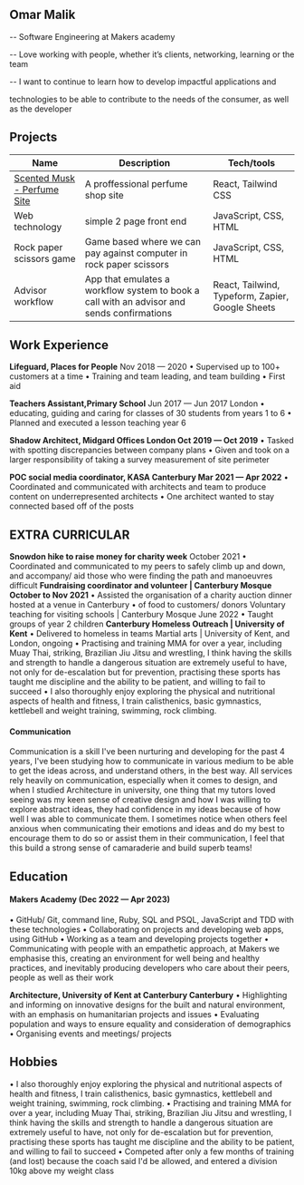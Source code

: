 ## Omar Malik

-- Software Engineering at Makers academy

-- Love working with people, whether it’s clients, networking, learning or the team

-- I want to continue to learn how to develop impactful applications and

technologies to be able to contribute to the needs of the consumer, as well as the developer

## Projects

| Name                         | Description       | Tech/tools        |
| ---------------------------- | ----------------- | ----------------- |
| [Scented Musk - Perfume Site]( https://scented-musk.vercel.app)  | A proffessional perfume shop site | React, Tailwind CSS |
| Web technology               | simple 2 page front end | JavaScript, CSS, HTML |
| Rock paper scissors game     | Game based where we can pay against computer in rock paper scissors | JavaScript, CSS, HTML |
| Advisor workflow             | App that emulates a workflow system to book a call with an advisor and sends confirmations | React, Tailwind, Typeform, Zapier, Google Sheets|


## Work Experience

 **Lifeguard, Places for People**
Nov 2018 — 2020
• Supervised up to 100+ customers at a time
• Training and team leading, and team building
• First aid

 **Teachers Assistant,Primary School**
Jun 2017 — Jun 2017
London
• educating, guiding and caring for classes of 30 students from years 1 to 6
• Planned and executed a lesson teaching year 6

 **Shadow Architect, Midgard Offices London Oct 2019 — Oct 2019**
• Tasked with spotting discrepancies between company plans
• Given and took on a larger responsibility of taking a survey measurement of site
perimeter


 **POC social media coordinator, KASA Canterbury Mar 2021 — Apr 2022**
• Coordinated and communicated with architects and team to produce content on
underrepresented architects
• One architect wanted to stay connected based off of the posts


## EXTRA CURRICULAR
 **Snowdon hike to raise money for charity week**
October 2021
• Coordinated and communicated to my peers to safely climb up and down, and accompany/ aid those who were finding the path and manoeuvres difficult
**Fundraising coordinator and volunteer | Canterbury Mosque October to Nov 2021**
• Assisted the organisation of a charity auction dinner hosted at a venue in Canterbury
• of food to customers/ donors
Voluntary teaching for visiting schools | Canterbury Mosque June 2022
• Taught groups of year 2 children
**Canterbury Homeless Outreach | University of Kent**
• Delivered to homeless in teams
Martial arts | University of Kent, and London, ongoing
• Practising and training MMA for over a year, including Muay Thai, striking,
Brazilian Jiu Jitsu and wrestling, I think having the skills and strength to handle a dangerous situation are extremely useful to have, not only for de-escalation but for prevention, practising these sports has taught me discipline and the ability to be patient, and willing to fail to succeed
• I also thoroughly enjoy exploring the physical and nutritional aspects of health and fitness, I train calisthenics, basic gymnastics, kettlebell and weight training, swimming, rock climbing.

#### Communication
Communication is a skill I've been nurturing and developing for the past 4 years, I've been studying how to communicate in various medium to be able to get the ideas across, and understand others, in the best way. All services rely heavily on communication, especially when it comes to design, and when I studied Architecture in university, one thing that my tutors loved seeing was my keen sense of creative design and how I was willing to explore abstract ideas, they had confidence in my ideas because of how well I was able to communicate them. I sometimes notice when others feel anxious when communicating their emotions and ideas and do my best to encourage them to do so or assist them in their communication, I feel that this build a strong sense of camaraderie and build superb teams!


## Education

#### Makers Academy (Dec 2022 — Apr 2023)
• GitHub/ Git, command line, Ruby, SQL and PSQL, JavaScript and TDD with these technologies
• Collaborating on projects and developing web apps, using GitHub
• Working as a team and developing projects together
• Communicating with people with an empathetic approach, at Makers we
emphasise this, creating an environment for well being and healthy practices, and inevitably producing developers who care about their peers, people as well as their work

 **Architecture, University of Kent at Canterbury Canterbury**
• Highlighting and informing on innovative designs for the built and natural
environment, with an emphasis on humanitarian projects and issues
• Evaluating population and ways to ensure equality and consideration of
demographics
• Organising events and meetings/ projects


## Hobbies

• I also thoroughly enjoy exploring the physical and nutritional aspects of health and
fitness, I train calisthenics, basic gymnastics, kettlebell and weight training,
swimming, rock climbing.
• Practising and training MMA for over a year, including Muay Thai, striking,
Brazilian Jiu Jitsu and wrestling, I think having the skills and strength to handle a dangerous situation are extremely useful to have, not only for de-escalation but for prevention, practising these sports has taught me discipline and the ability to be patient, and willing to fail to succeed
• Competed after only a few months of training (and lost) because the coach said I'd be allowed, and entered a division 10kg above my weight class

